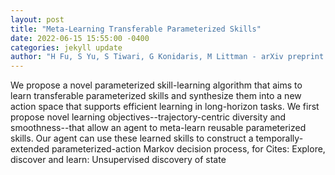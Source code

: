 ```yaml
--- 
layout: post 
title: "Meta-Learning Transferable Parameterized Skills" 
date: 2022-06-15 15:55:00 -0400 
categories: jekyll update 
author: "H Fu, S Yu, S Tiwari, G Konidaris, M Littman - arXiv preprint arXiv:2206.03597, 2022" 
--- 
```

We propose a novel parameterized skill-learning algorithm that aims to learn transferable parameterized skills and synthesize them into a new action space that supports efficient learning in long-horizon tasks. We first propose novel learning objectives--trajectory-centric diversity and smoothness--that allow an agent to meta-learn reusable parameterized skills. Our agent can use these learned skills to construct a temporally-extended parameterized-action Markov decision process, for Cites: Explore, discover and learn: Unsupervised discovery of state